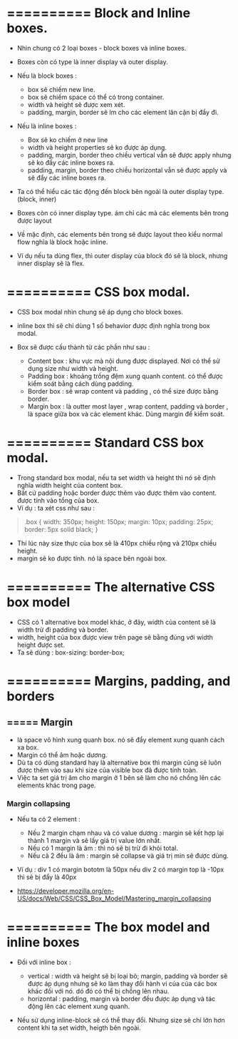 # ========== Block and Inline boxes.
- Nhìn chung có 2 loại boxes - block boxes và inline boxes.
- Boxes còn có type là inner display và outer display.
- Nếu là block boxes :

  + box sẽ chiếm new line.
  + box sẽ chiếm space có thể có trong container.
  + width và height sẽ được xem xét.
  + padding, margin, border sẽ lm cho các element lân cận bị đẩy đi.

- Nếu là inline boxes :

  + Box sẽ ko chiếm ở new line
  + width và height properties sẽ ko được áp dụng.
  + padding, margin, border theo chiều vertical vẫn sẽ được apply nhưng sẽ ko đẩy các inline boxes ra.
  + padding, margin, border theo chiều horizontal vẫn sẽ được apply và sẽ đẩy các inline boxes ra.

- Ta có thể hiểu các tác động đến block bên ngoài là outer display type.(block, inner)
- Boxes còn có inner display type. ám chỉ các mà các elements bên trong được layout
- Về mặc định, các elements bên trong sẽ được layout theo kiểu normal flow nghĩa là block hoặc inline.
- Ví dụ nếu ta dùng flex, thì outer display của block đó sẽ là block, nhưng inner display sẽ là flex.

# ========== CSS box modal.
- CSS box modal nhìn chung sẽ áp dụng cho block boxes.
- inline box thì sẽ chỉ dùng 1 số behavior được định nghĩa trong box modal.
- Box sẽ được cấu thành từ các phần như sau :

  + Content box : khu vực mà nội dung được displayed. Nơi có thể sử dụng size như width và height.
  + Padding box : khoảng trống đệm xung quanh content. có thể được kiểm soát bằng cách dùng padding.
  + Border box : sẽ wrap content và padding , có thể size được bằng border.
  + Margin box : là outter most layer , wrap content, padding và border , là space giữa box và các element khác. Dùng margin để kiểm soát.


# ========== Standard CSS box modal.
- Trong standard box modal, nếu ta set width và height thì nó sẽ định nghĩa width height của content box.
- Bất cứ padding hoặc border được thêm vào được thêm vào content. được tính vào tổng của box.
- Ví dụ : ta xét css như sau :

> .box {
>   width: 350px;
>   height: 150px;
>   margin: 10px;
>   padding: 25px;
>   border: 5px solid black;
> }

- Thí lúc này size thực của box sẽ là 410px chiều rộng  và 210px chiều height.
- margin sẽ ko được tính. nó là space bên ngoài box.

# ========== The alternative CSS box model
- CSS có 1 alternative box model khác, ở đây, width của content sẽ là width trừ đi padding và border.
- width, height của box được view trên page sẽ bằng đúng với width height được set.
- Ta sẽ dùng : box-sizing: border-box;


# ========== Margins, padding, and borders

## ===== Margin
- là space vô hình xung quanh box. nó sẽ đẩy element xung quanh cách xa box.
- Margin có thể âm hoặc dương.
- Dù ta có dùng standard hay là alternative box thì margin cũng sẽ luôn được thêm vào sau khi size của visible box đã được tính toàn.
- Việc ta set giá trị âm cho margin ở 1 bên sẽ làm cho nó chồng lên các elements khác trong page.

### Margin collapsing
- Nếu ta có 2 element :
  + Nếu 2 margin chạm nhau và có value dương : margin sẽ kết hợp lại thành 1 margin và sẽ lấy giá trị value lớn nhất.
  + Nếu có 1 margin là âm : thì nó sẽ bị trừ đi khỏi total.
  + Nếu cả 2 đều là âm : margin sẽ collapse và giá trị min sẽ được dùng.

- Ví dụ : div 1 có margin bototm là 50px nếu div 2 có margin top là -10px thì sẽ bị đẩy là 40px
- https://developer.mozilla.org/en-US/docs/Web/CSS/CSS_Box_Model/Mastering_margin_collapsing

# ========== The box model and inline boxes
- Đối với inline box :
  + vertical : width và height sẽ bị loại bỏ; margin, padding và border sẽ được áp dụng nhưng sẽ ko làm thay đổi hành vi của
              của các box khác đối với nó. dó đó có thể bị chồng lên nhau.
  + horizontal : padding, margin và border đều được áp dụng và tác động lên các element xung quanh.

- Nếu sử dụng inline-block sẽ có thể thay đổi. Nhưng size sẽ chỉ lớn hơn content khi ta set width, heigth bên ngoài.
